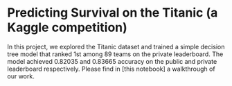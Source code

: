 # Predicting Survival on the Titanic (a Kaggle competition)
In this project, we explored the Titanic dataset and trained a simple decision tree model that ranked 1st among 89 teams on the private leaderboard. The model achieved 0.82035 and 0.83665 accuracy on the public and private leaderboard respectively. Please find in [this notebook] a walkthrough of our work.
